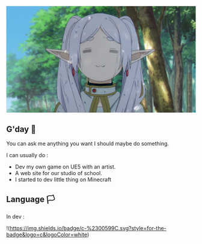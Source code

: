 <div align="center">
    <img src="Frieren_Nuts_Face.png" alt="Banner">
</div>

## G'day 👋

You can ask me anything you want I should maybe do something.

I can usually do :
- Dev my own game on UE5 with an artist.
- A web site for our studio of school.
- I started to dev little thing on Minecraft
  
## Language 🏳️
In dev :

!(https://img.shields.io/badge/c-%2300599C.svg?style=for-the-badge&logo=c&logoColor=white)
<!--
**LimuleGit/LimuleGit** is a ✨ _special_ ✨ repository because its `README.md` (this file) appears on your GitHub profile.

Here are some ideas to get you started:

- 🔭 I’m currently working on ...
- 🌱 I’m currently learning ...
- 👯 I’m looking to collaborate on ...
- 🤔 I’m looking for help with ...
- 💬 Ask me about ...
- 📫 How to reach me: ...
- 😄 Pronouns: ...
- ⚡ Fun fact: ...
-->
